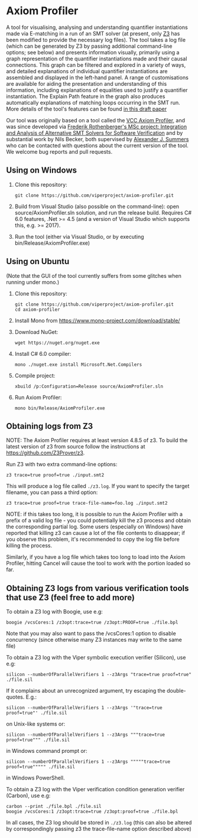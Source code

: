 # Axiom Profiler

A tool for visualising, analysing and understanding quantifier instantiations made via E-matching in a run of an SMT solver (at present, only [Z3](https://github.com/Z3Prover/z3) has been modified to provide the necessary log files). The tool takes a log file (which can be generated by Z3 by passing additional command-line options; see below) and presents information visually, primarily using a graph representation of the quantifier instantiations made and their causal connections. This graph can be filtered and explored in a variety of ways, and detailed explanations of individual quantifier instantiations are assembled and displayed in the left-hand panel. A range of customisations are available for aiding the presentation and understanding of this information, including explanations of equalities used to justify a quantifier instantiation. The Explain Path feature in the graph also produces automatically explanations of matching loops occurring in the SMT run. More details of the tool's features can be found [in this draft paper](http://people.inf.ethz.ch/summersa/wiki/lib/exe/fetch.php?media=papers:axiomprofiler.pdf)

Our tool was originally based on a tool called the [VCC Axiom Profiler](http://vcc.codeplex.com/SourceControl/latest#vcc/Tools/Z3Visualizer/), and was since developed via [Frederik Rothenberger's MSc project: Integration and Analysis of Alternative SMT Solvers for Software Verification](http://www.pm.inf.ethz.ch/education/student-projects/completedprojects.html) and by substantial work by Nils Becker, both supervised by [Alexander J. Summers](http://people.inf.ethz.ch/summersa/) who can be contacted with questions about the current version of the tool. We welcome bug reports and pull requests.

## Using on Windows

1.  Clone this repository:

        git clone https://github.com/viperproject/axiom-profiler.git
        
2.  Build from Visual Studio (also possible on the command-line): open source/AxiomProfiler.sln solution, and run the release build. Requires C# 6.0 features, .Net >= 4.5 (and a version of Visual Studio which supports this, e.g. >= 2017).
        
3.  Run the tool (either via Visual Studio, or by executing bin/Release/AxiomProfiler.exe)

## Using on Ubuntu

(Note that the GUI of the tool currently suffers from some glitches when running under mono.)

1.  Clone this repository:

        git clone https://github.com/viperproject/axiom-profiler.git
        cd axiom-profiler

2.  Install Mono from https://www.mono-project.com/download/stable/
3.  Download NuGet:

        wget https://nuget.org/nuget.exe

4.  Install C# 6.0 compiler:

        mono ./nuget.exe install Microsoft.Net.Compilers

5.  Compile project:

        xbuild /p:Configuration=Release source/AxiomProfiler.sln

6.  Run Axiom Profiler:

        mono bin/Release/AxiomProfiler.exe

## Obtaining logs from Z3

NOTE: The Axiom Profiler requires at least version 4.8.5 of z3. To build the latest version of z3 from source follow the instructions at https://github.com/Z3Prover/z3.

Run Z3 with two extra command-line options:

    z3 trace=true proof=true ./input.smt2

This will produce a log file called `./z3.log`.
If you want to specify the target filename, you can pass a third option:

    z3 trace=true proof=true trace-file-name=foo.log ./input.smt2

NOTE: if this takes too long, it is possible to run the Axiom Profiler with a prefix of a valid log file - you could potentially kill the z3 process and obtain the corresponding partial log. Some users (especially on Windows) have reported that killing z3 can cause a lot of the file contents to disappear; if you observe this problem, it's recommended to copy the log file before killing the process.

Similarly, if you have a log file which takes too long to load into the Axiom Profiler, hitting Cancel will cause the tool to work with the portion loaded so far.

## Obtaining Z3 logs from various verification tools that use Z3 (feel free to add more)

To obtain a Z3 log with Boogie, use e.g:

    boogie /vcsCores:1 /z3opt:trace=true /z3opt:PROOF=true ./file.bpl

Note that you may also want to pass the /vcsCores:1 option to disable concurrency (since otherwise many Z3 instances may write to the same file)

To obtain a Z3 log with the Viper symbolic execution verifier (Silicon), use e.g:

    silicon --numberOfParallelVerifiers 1 --z3Args "trace=true proof=true" ./file.sil

If it complains about an unrecognized argument, try escaping the double-quotes. E.g.:

    silicon --numberOfParallelVerifiers 1 --z3Args '"trace=true proof=true"' ./file.sil
    
on Unix-like systems or:

    silicon --numberOfParallelVerifiers 1 --z3Args """trace=true proof=true""" ./file.sil

in Windows command prompt or:

    silicon --numberOfParallelVerifiers 1 --z3Args """""trace=true proof=true""""" ./file.sil

in Windows PowerShell.

To obtain a Z3 log with the Viper verification condition generation verifier (Carbon), use e.g:

    carbon --print ./file.bpl ./file.sil
    boogie /vcsCores:1 /z3opt:trace=true /z3opt:proof=true ./file.bpl

In all cases, the Z3 log should be stored in `./z3.log` (this can also be altered by correspondingly passing z3 the trace-file-name option described above)
